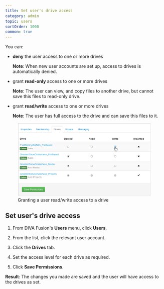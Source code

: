 ```yaml
---
title: Set user's drive access
category: admin
topic: users
sortOrder: 1000
common: true
---
```


You can:

<ul>

  <li>
    <strong>deny</strong> the user access to one or more drives
    <p class="note"><strong>Note</strong>: When new user accounts are set up, access to drives is automatically denied.</p>
  </li>

  <li>
    grant <strong>read-only</strong> access to one or more drives
    <p class="note"><strong>Note</strong>: The user can view, and copy files to another drive, but cannot save this files to read-only drive.</p>
  </li>

  <li>
    grant <strong>read/write</strong> access to one or more drives
    <p class="note"><strong>Note</strong>: The user has full access to the drive and can save this files to it.</p>
  </li>

</ul>

<figure>
  <img src="/images/v2/fusion/drive-permissions.png" alt="Granting a user read/write access to a drive"/>
  <figcaption>Granting a user read/write access to a drive</figcaption>
</figure>

## Set user's drive access

1. From DIVA Fusion's **Users** menu, click **Users**.

2. From the list, click the relevant user account.

3. Click the **Drives** tab.

4. Set the access level for each drive as required.

5. Click **Save Permissions**.

<p class="tip tip--result">
  <strong>Result</strong>:
  The changes you made are saved and the user will have access to the drives as set.
</p>
